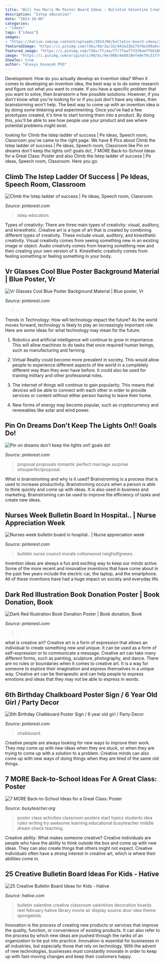 ```yaml
---
title: "Will You Marry Me Poster Board Ideas : Bulletin Valentine Creative Classroom Valentines Decoration Boards Reel February Hative Library Movie Air Display Source Door Idea Theme Spongekids"
description: "Istep education"
date: "2023-10-06"
categories:
- "ideas"
tags: ["ideas"]
images:
- "https://hative.com/wp-content/uploads/2014/06/bulletin-board-ideas/24-valentine-bulletin-board.jpg"
featuredImage: "https://i.pinimg.com/736x/94/3a/33/943a3362797de190a0cc1391513fe0de.jpg"
featured_image: "https://i.pinimg.com/736x/7f/aa/f7/7faaf73339aeff6b166c73ca80bab36c--ladders.jpg"
image: "https://i.pinimg.com/originals/00/bc/9e/00bc9e8810efe0e70c51f7c400ba41df.jpg"
ShowToc: true
author: "Alexys Kovacek PhD"
---
```



Development: How do you actually develop an invention idea?
When it comes to developing an invention idea, the best way is to do some research and figure out what you want to create. If you have a specific problem that you want to solve, then brainstorm a few possible solutions. However, if you don't know what you're looking for or if you just don't have any ideas, then brainstorming won't help. The best way to come up with an invention idea is by doing some tinkering and experimenting. Once you've had a few prototypes created, it's time to start turning them into a product. By doing this, you'll be able to see how people use your product and see where potential problems might exist.

	

		
looking for Climb the Istep ladder of success | Pe ideas, Speech room, Classroom you've came to the right page. We have 8 Pics about Climb the Istep ladder of success | Pe ideas, Speech room, Classroom like Pin on dreams don&#039;t keep the lights on!! goals do!, 7 MORE Back-to-School Ideas for a Great Class: Poster and also Climb the Istep ladder of success | Pe ideas, Speech room, Classroom. Here you go:
		
    
## Climb The Istep Ladder Of Success | Pe Ideas, Speech Room, Classroom

<img loading=lazy src="https://i.pinimg.com/736x/7f/aa/f7/7faaf73339aeff6b166c73ca80bab36c--ladders.jpg" onerror="this.onerror=null;this.src='https://tse2.mm.bing.net/th?id=OIP.aq0fyXtYQfy7bGzYv0-WlgHaJ3&amp;pid=15.1';" alt="Climb the Istep ladder of success | Pe ideas, Speech room, Classroom">

_Source: pinterest.com_

>istep education. 

	

Types of creativity: There are three main types of creativity: visual, auditory, and kinesthetic.
Creative art is a type of art that is created by combining different types of creativity. These include visual, auditory, and kinesthetic creativity. Visual creativity comes from seeing something new in an existing image or object. Audio creativity comes from hearing something new and then creating your own version of it. Kinesthetic creativity comes from feeling something or feeling something in your body.

    
## Vr Glasses Cool Blue Poster Background Material | Blue Poster, Vr

<img loading=lazy src="https://i.pinimg.com/originals/54/b7/45/54b745d2ce7f524f8cb4f140249e699d.jpg" onerror="this.onerror=null;this.src='https://tse4.mm.bing.net/th?id=OIP.CnS0vyjrHF2_UCKIo7gjAwHaLH&amp;pid=15.1';" alt="Vr Glasses Cool Blue Poster Background Material | Blue poster, Vr">

_Source: pinterest.com_

>. 

	

Trends in Technology: How will technology impact the future?
As the world moves forward, technology is likely to play an increasingly important role. Here are some ideas for what technology may mean for the future:
1. Robotics and artificial intelligence will continue to grow in importance. This will allow machines to do tasks that once required human beings, such as manufacturing and farming.

2. Virtual Reality could become more prevalent in society. This would allow people to experience different aspects of the world in a completely different way than they ever have before. It could also be used for training military and other professional roles.

3. The internet of things will continue to gain popularity. This means that devices will be able to connect with each other in order to provide services or content without either person having to leave their home.

4. New forms of energy may become popular, such as cryptocurrency and renewables like solar and wind power.

    
## Pin On Dreams Don&#039;t Keep The Lights On!! Goals Do!

<img loading=lazy src="https://i.pinimg.com/originals/00/bc/9e/00bc9e8810efe0e70c51f7c400ba41df.jpg" onerror="this.onerror=null;this.src='https://tse1.mm.bing.net/th?id=OIP.M8uhMRXntunU4nyDDkYzywHaLG&amp;pid=15.1';" alt="Pin on dreams don&#039;t keep the lights on!! goals do!">

_Source: pinterest.com_

>proposal proposals romantic perfect marriage surprise ohsoperfectproposal. 

	

What is brainstroming and why is it used?
Brainstroming is a process that is used to increase productivity. Brainstroming occurs when a person is able to think quickly and come up with ideas. It is also used in business and marketing. Brainstroming can be used to improve the efficiency of tasks and create new ideas.

    
## Nurses Week Bulletin Board In Hospital.. | Nurse Appreciation Week

<img loading=lazy src="https://i.pinimg.com/736x/94/3a/33/943a3362797de190a0cc1391513fe0de.jpg" onerror="this.onerror=null;this.src='https://tse1.mm.bing.net/th?id=OIP.Y0zX4JBrv93exeHLtaFXuwHaJ3&amp;pid=15.1';" alt="Nurses week bulletin board in hospital.. | Nurse appreciation week">

_Source: pinterest.com_

>bulletin nurse council morale cottonwood neigfsdfgnews. 

	

Invention ideas are always a fun and exciting way to keep our minds active. Some of the more recent and innovative inventions that have come about in the past few years include the electric car, the laptop, and the smartphone. All of these inventions have had a huge impact on society and everyday life.

    
## Dark Red Illustration Book Donation Poster | Book Donation, Book

<img loading=lazy src="https://i.pinimg.com/736x/97/59/d6/9759d6f582ed057dbf73662c3375162a.jpg" onerror="this.onerror=null;this.src='https://tse2.mm.bing.net/th?id=OIP.4hJdrYE1SZjUVDrL2rUP-AHaKe&amp;pid=15.1';" alt="Dark Red Illustration Book Donation Poster | Book donation, Book">

_Source: pinterest.com_

>. 

	

what is creative art?
Creative art is a form of expression that allows an individual to create something new and unique. It can be used as a form of self-expression or to communicate a message. Creative art can take many different forms, such as painting, sculpture, photography, and dance.
There are no rules or boundaries when it comes to creative art. It is a way for someone to explore their imagination and express themselves in a unique way. Creative art can be therapeutic and can help people to express emotions and ideas that they may not be able to express in words.

    
## 6th Birthday Chalkboard Poster Sign / 6 Year Old Girl / Party Decor

<img loading=lazy src="https://i.pinimg.com/736x/1e/a0/de/1ea0decb7759edbbb15755fc3c5a848f.jpg" onerror="this.onerror=null;this.src='https://tse1.mm.bing.net/th?id=OIP.ahcX1782rPAcVGXoEFKUUQHaHa&amp;pid=15.1';" alt="6th Birthday Chalkboard Poster Sign / 6 year old girl / Party Decor">

_Source: pinterest.com_

>chalkboard. 

	

Creative people are always looking for new ways to improve their work. They may come up with new ideas when they are stuck, or when they are trying to come up with a solution to a problem. Creative minds can also come up with new ways of doing things when they are tired of the same old things.

    
## 7 MORE Back-to-School Ideas For A Great Class: Poster

<img loading=lazy src="http://busyteacher.org/uploads/posts/2012-07/1342729867_7-more-back2school-poster-web.jpg" onerror="this.onerror=null;this.src='https://tse4.mm.bing.net/th?id=OIP.uw90uDGip7M2SaTFEyrDuQHaKe&amp;pid=15.1';" alt="7 MORE Back-to-School Ideas for a Great Class: Poster">

_Source: busyteacher.org_

>poster class activities classroom posters start topics students idea rules writing try awesome learning educational busyteacher middle dream check teaching. 

	

Creative ability: What makes someone creative?
Creative individuals are people who have the ability to think outside the box and come up with new ideas. They can also create things that others might not expect. Creative individuals often have a strong interest in creative art, which is where their abilities come in.

    
## 25 Creative Bulletin Board Ideas For Kids - Hative

<img loading=lazy src="https://hative.com/wp-content/uploads/2014/06/bulletin-board-ideas/24-valentine-bulletin-board.jpg" onerror="this.onerror=null;this.src='https://tse2.mm.bing.net/th?id=OIP.TwYNcE3e_PDea9T5K4gRGgHaFj&amp;pid=15.1';" alt="25 Creative Bulletin Board Ideas for Kids - Hative">

_Source: hative.com_

>bulletin valentine creative classroom valentines decoration boards reel february hative library movie air display source door idea theme spongekids. 

	

Innovation is the process of creating new products or services that improve the quality, function, or convenience of existing products. It can also refer to the process by which new ideas are pushed through the ranks of an organization to be put into practice. Innovation is essential for businesses in all industries, but especially those that rely on technology. With the advent of new technologies, businesses must constantly innovate in order to keep up with fast-moving changes and keep their customers happy.

